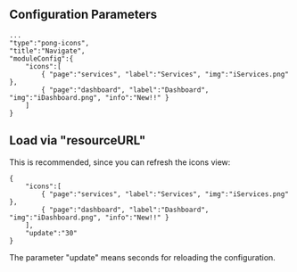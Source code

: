 ## Configuration Parameters 

	...
	"type":"pong-icons",
	"title":"Navigate",
	"moduleConfig":{
		"icons":[
			{ "page":"services", "label":"Services", "img":"iServices.png" },
			{ "page":"dashboard", "label":"Dashboard", "img":"iDashboard.png", "info":"New!!" }
		]
	}

## Load via "resourceURL"

This is recommended, since you can refresh the icons view:

	{
		"icons":[
			{ "page":"services", "label":"Services", "img":"iServices.png" },
			{ "page":"dashboard", "label":"Dashboard", "img":"iDashboard.png", "info":"New!!" }
		],
		"update":"30"
	}
	
The parameter "update" means seconds for reloading the configuration.